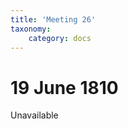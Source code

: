 ```yaml
---
title: 'Meeting 26'
taxonomy:
    category: docs
---
```


# 19 June 1810

<span class="title"><span class="red">Unavailable</span></span>